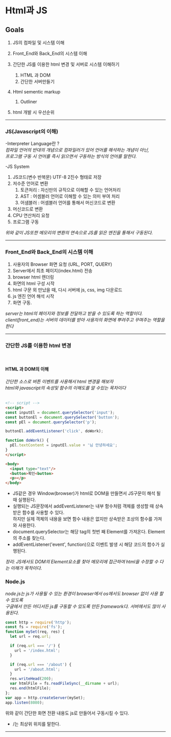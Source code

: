 # Html과 JS 

## Goals
1. JS의 컴파일 및 시스템 이해 
1. Front_End와 Back_End의 시스템 이해
    
1. 간단한 JS를 이용한 html 변경 및 서버로 시스템 이해하기
    1. HTML 과 DOM
    1. 간단한 서버만들기 
1. Html sementic markup
    1. Outliner
1. html 개발 시 우선순위 


--- 


### JS(Javascript의 이해)

-Interpreter Language란 ? <br/>
_컴파일 언어의 반대의 개념으로 컴파일러가 있어 언어를 해석하는 개념이 아닌,_<br/>
_프로그램 구동 시 언어를 즉시 읽으면서 구동하는 방식의 언어를 말한다._

-JS System<br/>
1. JS코드(변수 반복문) UTF-8 2진수 형태로 저장 
1. 저수준 언어로 변환 <br/>
    1. 토큰처리 : 자신만의 규직으로 이해할 수 있는 언어처리<br/>
    1. AST : 어셈블러 언어로 이해할 수 있는 의미 부여 처리<br/>
    1. 어샘블러 : 어셈블러 언어를 통해서 머신코드로 변환
1. 머신코드로 변환
1. CPU 연산처리 요청
1. 프로그램 구동<br/>


_위와 같이 JS또한 메모리의 변환의 연속으로 JS를 읽은 엔진을 통해서 구동된다._

---

### Front_End와 Back_End의 시스템 이해

1. 사용자의 Browser 화면 요청 (URL, PORT, QUERY)
1. Server에서 최초 페이지(index.html) 전송
1. browser html 렌더링 
1. 화면의 html 구성 시작
1. html 구문 외 만났을 때, 다시 서버에 js, css, img 다운로드
1. js 엔진 언어 해석 시작
1. 화면 구동. 

_server는 html의 페이지와 정보를 전달하고 받을 수 있도록 하는 역할이다._</br>
_client(front_end)는 서버의 데이터를 받아 사용자의 화면에 뿌려주고 꾸며주는 역할을 한다_</br>


---


### 간단한 JS를 이용한 html 변경
<br/>

#### HTML 과 DOM의 이해

_간단한 소스로 버튼 이벤트를 사용해서 html 변경을 해보자_<br/>
_html와 javascript의 속성및 함수의 이해도를 알 수있는 목차이다_
<br/>
<br/>

```html
<!-- script -->
<script>
const inputEl = document.querySelector('input');
const buttonEl = document.querySelector('button');
const pEl = document.querySelector('p');

buttonEl.addEventListener('click', doWork);

function doWork() {
  pEl.textContent = inputEl.value + '님 안녕하세요';
}
</script>

<body>
  <input type="text"/>
  <button>확인<button>
  <p></p>
</body>
```

- JS같은 경우 Window(browser)가  html로 DOM을 만들면서 JS구문이 해석 될 때 실행된다. 
- 실행되는 JS문장에서 addEventListener는  내부 함수처럼 객체를 생성할 때 상속 받은 함수를 사용할 수 있다.<br/> 하지만 실제 객체의 내용을 보면 함수 내용은 없지만 상속받은 조상의 함수를 가져와 사용한다.
- document.querySelector는 해당 tag의 첫번 째 Element를 가져온다. Element의 주소를 찾는다.
- addEventListener('event', function)으로 이벤트 발생 시 해당 코드의 함수가 실행된다.

_정리: JS에서도 DOM의 Element요소를 찾아 메모리에 접근하여 html을 수정할 수 다는 이해가 목적이다._
<br/>


### Node.js
_node.js는 js가 사용될 수 있는 환경이 browser에서 os에서도 browser 없이 사용 할 수 있도록_ <br/>
_구글에서 만든 어디서든 js를 구동할 수 있도록 만든 framework다. 서버에서도 많이 사용된다._

```javascript
const http = require('http');
const fs = require('fs');
function mySet(req, res) {
  let url = req.url;

  if (req.url === '/') {
    url = '/index.html';
  }

  if (req.url === '/about') {
    url = '/about.html';
  }
  res.writeHead(200);
  var htmlFile = fs.readFileSync(__dirname + url);
  res.end(htmlFile);
};
var app = http.createServer(mySet);
app.listen(8080);
```

위와 같이 간단한 화면 전환 내용도 js로 만들어서 구동시킬 수 있다. 
- /는 최상위 위치를 말한다.




---

